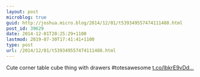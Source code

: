 ```yaml
---
layout: post
microblog: true
guid: http://joshua.micro.blog/2014/12/01/t539349557474111488.html
post_id: 39629
date: 2014-12-01T20:25:29+1100
lastmod: 2019-07-30T17:41:41+1100
type: post
url: /2014/12/01/t539349557474111488.html
---
```

Cute corner table cube thing with drawers #totesawesome [t.co/lbkrE9vDd...](http://t.co/lbkrE9vDdX)
